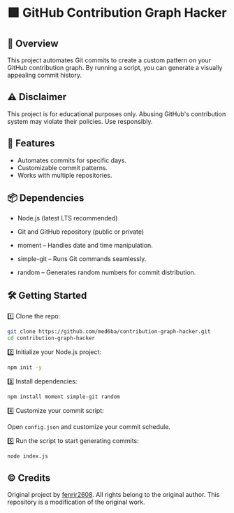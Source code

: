 # 🟩 GitHub Contribution Graph Hacker

## 🚀 Overview
This project automates Git commits to create a custom pattern on your GitHub contribution graph. By running a script, you can generate a visually appealing commit history.

## ⚠️ Disclaimer
This project is for educational purposes only. Abusing GitHub's contribution system may violate their policies. Use responsibly.

## 📌 Features
- Automates commits for specific days.
- Customizable commit patterns.
- Works with multiple repositories.

## 📦 Dependencies
- Node.js (latest LTS recommended)

- Git and GitHub repository (public or private)

- moment – Handles date and time manipulation.

- simple-git – Runs Git commands seamlessly.

- random – Generates random numbers for commit distribution.

## 🛠️ Getting Started
1️⃣ Clone the repo:
```sh
git clone https://github.com/med6ba/contribution-graph-hacker.git
cd contribution-graph-hacker
```

2️⃣ Initialize your Node.js project:
```sh
npm init -y  
```

3️⃣ Install dependencies:
```sh
npm install moment simple-git random
```
4️⃣ Customize your commit script:

Open `config.json` and customize your commit schedule.

5️⃣ Run the script to start generating commits:

```sh
node index.js
```

## ©️ Credits
Original project by <a href="https://github.com/fenrir2608/goGreen">fenrir2608</a>. All rights belong to the original author. This repository is a modification of the original work.
